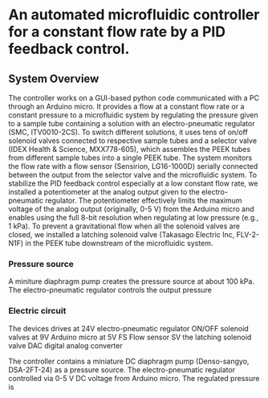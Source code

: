 
# An automated microfluidic controller for a constant flow rate by a PID feedback control.


## System Overview
The controller works on a GUI-based python code communicated with a PC through an Arduino micro.
It provides a flow at a constant flow rate or a constant pressure to a microfluidic system by regulating the pressure given to a sample tube containing a solution with an electro-pneumatic regulator (SMC, ITV0010-2CS).
To switch different solutions, it uses tens of on/off solenoid valves connected to respective sample tubes and a selector valve (IDEX Health & Science, MXX778-605), which assembles the PEEK tubes from different sample tubes into a single PEEK tube.
The system monitors the flow rate with a flow sensor (Sensirion, LG16-1000D) serially connected between the output from the selector valve and the microfluidic system.
To stabilize the PID feedback control especially at a low constant flow rate, we installed a potentiometer at the analog output given to the electro-pneumatic regulator. 
The potentiometer effectively limits the maximum voltage of the analog output (originally, 0-5 V) from the Arduino micro and enables using the full 8-bit resolution when regulating at low pressure (e.g., 1 kPa).
To prevent a gravitational flow when all the solenoid valves are closed, we installed a latching solenoid valve (Takasago Electric Inc, FLV-2-N1F) in the PEEK tube downstream of the microfluidic system.

### Pressure source
A miniture diaphragm pump creates the pressure source at about 100 kPa.
The electro-pneumatic regulator controls the output pressure 

### Electric circuit

The devices drives
at 24V
electro-pneumatic regulator
ON/OFF solenoid valves
at 9V
Arduino micro
at 5V
FS Flow sensor
SV the latching solenoid valve
DAC digital analog converter

The controller contains a miniature DC diaphragm pump (Denso-sangyo, DSA-2FT-24) as a pressure source.
The electro-pneumatic regulator controlled via 0-5 V DC voltage from Arduino micro.
The regulated pressure is 


